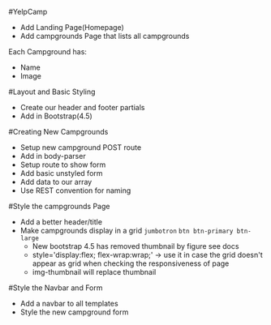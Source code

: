 #YelpCamp

  * Add Landing Page(Homepage)
  * Add campgrounds Page that lists all campgrounds

  Each Campground has:
  * Name
  * Image



#Layout and Basic Styling
  * Create our header and footer partials
  * Add in Bootstrap(4.5)





#Creating New Campgrounds
  * Setup new campground POST route
  * Add in body-parser
  * Setup route to show form
  * Add basic unstyled form
  * Add data to our array
  * Use REST convention for naming


#Style the campgrounds Page
  * Add a better header/title
  * Make campgrounds display in a grid
    `jumbotron` `btn btn-primary btn-large`
    * New bootstrap 4.5 has removed thumbnail by figure see docs
    * style='display:flex; flex-wrap:wrap;' -> use it in case the grid doesn't appear as grid when checking the responsiveness of page
    * img-thumbnail will replace thumbnail


#Style the Navbar and Form
  * Add a navbar to all templates
  * Style the new campground form
